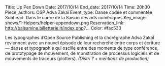 Title: Up Pen Down
Date: 2017/10/14
End_date: 2017/10/14
Time: 20h30
Piece_authors: OSP
               Adva Zakaï
Event_type: Danse codée et commentée
Subhead: Dans le cadre de la Saison des arts numériques
Key_image: shows/1-Helpers/helper-uppendown.png
Reservation_link: http://balsamine.billetterie.it/index.php?...
Color: #fac533

Les typographes d’Open Source Publishing et la chorégraphe Adva ZakaÏ reviennent avec un nouvel épisode de leur recherche entre corps et écriture — danse et typographie qui oscille entre des
moments de type conférence, de prototypage de mouvement, de monstration de processus logiciels et de mouvements de traceurs (plotters).
*(Distri ? + mentions de production)*
